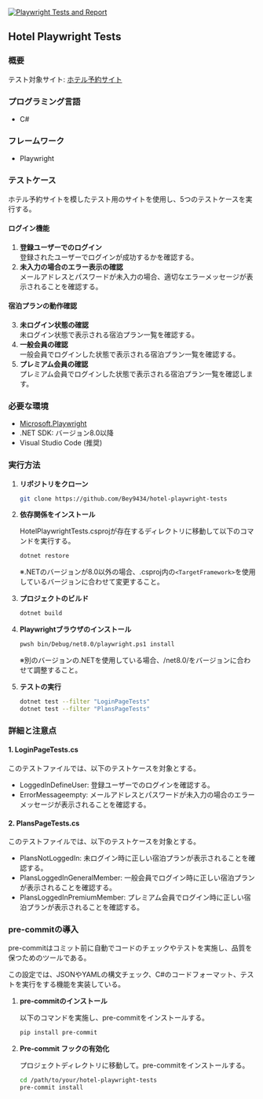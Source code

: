 [![Playwright Tests and Report](https://github.com/Bey9434/hotel-playwright-tests/actions/workflows/test-run-report-deploy.yml/badge.svg)](https://github.com/Bey9434/hotel-playwright-tests/actions/workflows/test-run-report-deploy.yml)

## Hotel Playwright Tests

### 概要

テスト対象サイト: [ホテル予約サイト](https://hotel.testplanisphere.dev/ja/index.html)

### プログラミング言語

- C#

### フレームワーク

- Playwright

### テストケース

ホテル予約サイトを模したテスト用のサイトを使用し、5つのテストケースを実行する。

#### ログイン機能

1. **登録ユーザーでのログイン**  
   登録されたユーザーでログインが成功するかを確認する。
2. **未入力の場合のエラー表示の確認**  
   メールアドレスとパスワードが未入力の場合、適切なエラーメッセージが表示されることを確認する。

#### 宿泊プランの動作確認

3. **未ログイン状態の確認**  
   未ログイン状態で表示される宿泊プラン一覧を確認する。
4. **一般会員の確認**  
   一般会員でログインした状態で表示される宿泊プラン一覧を確認する。
5. **プレミアム会員の確認**  
   プレミアム会員でログインした状態で表示される宿泊プラン一覧を確認します。

### 必要な環境

- [Microsoft.Playwright](https://playwright.dev/dotnet/docs/intro)
- .NET SDK: バージョン8.0以降
- Visual Studio Code (推奨)

### 実行方法

1. **リポジトリをクローン**

   ```sh
   git clone https://github.com/Bey9434/hotel-playwright-tests
   ```

2. **依存関係をインストール**

   HotelPlaywrightTests.csprojが存在するディレクトリに移動して以下のコマンドを実行する。

   ```sh
   dotnet restore
   ```

   ※.NETのバージョンが8.0以外の場合、.csproj内の`<TargetFramework>`を使用しているバージョンに合わせて変更すること。

3. **プロジェクトのビルド**

   ```sh
   dotnet build
   ```

4. **Playwrightブラウザのインストール**

   ```sh
   pwsh bin/Debug/net8.0/playwright.ps1 install
   ```

   ※別のバージョンの.NETを使用している場合、/net8.0/をバージョンに合わせて調整すること。

5. **テストの実行**

   ```sh
   dotnet test --filter "LoginPageTests"
   dotnet test --filter "PlansPageTests"
   ```

### 詳細と注意点

#### 1. **LoginPageTests.cs**

このテストファイルでは、以下のテストケースを対象とする。

- LoggedInDefineUser: 登録ユーザーでのログインを確認する。
- ErrorMessageempty: メールアドレスとパスワードが未入力の場合のエラーメッセージが表示されることを確認する。

#### 2. **PlansPageTests.cs**

このテストファイルでは、以下のテストケースを対象とする。

- PlansNotLoggedIn: 未ログイン時に正しい宿泊プランが表示されることを確認する。
- PlansLoggedInGeneralMember: 一般会員でログイン時に正しい宿泊プランが表示されることを確認する。
- PlansLoggedInPremiumMember: プレミアム会員でログイン時に正しい宿泊プランが表示されることを確認する。

### pre-commitの導入

pre-commitはコミット前に自動でコードのチェックやテストを実施し、品質を保つためのツールである。

この設定では、JSONやYAMLの構文チェック、C#のコードフォーマット、テストを実行をする機能を実装している。

1. **pre-commitのインストール**

   以下のコマンドを実施し、pre-commitをインストールする。

   ```sh
   pip install pre-commit
   ```

2. **Pre-commit フックの有効化**

   プロジェクトディレクトリに移動して。pre-commitをインストールする。

   ```sh
   cd /path/to/your/hotel-playwright-tests
   pre-commit install
   ```
